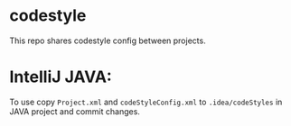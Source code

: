 # codestyle
This repo shares codestyle config between projects. 

# IntelliJ JAVA:
To use copy `Project.xml` and `codeStyleConfig.xml` to `.idea/codeStyles` in JAVA project and commit changes. 
